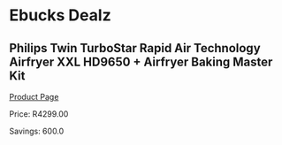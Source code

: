 
# Ebucks Dealz
## Philips Twin TurboStar Rapid Air Technology Airfryer XXL HD9650 + Airfryer Baking Master Kit
[Product Page](https://www.ebucks.com/web/shop/productSelected.do?prodId=1161837968&catId=1157659933)

Price: R4299.00

Savings: 600.0


	